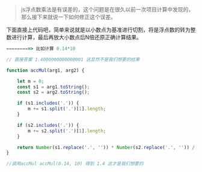 > js浮点数乘法是有误差的，这个问题是在很久以前一次项目计算中发现的，那么接下来就说一下如何修正这个误差。

下面直接上代码吧，简单来说就是以小数点为基准进行切割，将是浮点数的转为整数进行计算，最后再放大小数点后N倍还原正确计算结果。

```javascript
=========> 比如计算 0.14*10

// 直接答案 1.4000000000000001 这显然不是我们想要的结果

function accMul(arg1, arg2) {

	let m = 0;
	const s1 = arg1.toString();
	const s2 = arg2.toString();

	if (s1.includes('.')) {
		m += s1.split('.')[1].length;
	}

	if (s2.includes('.')) {
		m += s2.split('.')[1].length;
	}

	return Number(s1.replace('.', '')) * Number(s2.replace('.', '')) / Math.pow(10, m);
}

//调用accMul accMul(0.14, 10) 得到 1.4 这才是我们想要的
```

